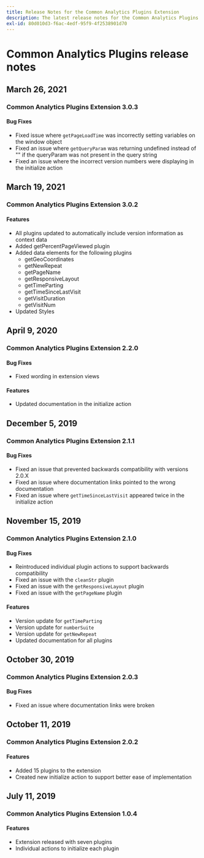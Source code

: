 ```yaml
---
title: Release Notes for the Common Analytics Plugins Extension
description: The latest release notes for the Common Analytics Plugins extension in Adobe Experience Platform Launch.
exl-id: 80d010d3-f6ac-4edf-95f9-4f2538901d70
---
```

# Common Analytics Plugins release notes

## March 26, 2021

### Common Analytics Plugins Extension 3.0.3

#### Bug Fixes

* Fixed issue where `getPageLoadTime` was incorrectly setting variables on the window object
* Fixed an issue where `getQueryParam` was returning undefined instead of "" if the queryParam was not present in the query string
* Fixed an issue where the incorrect version numbers were displaying in the initialize action

## March 19, 2021

### Common Analytics Plugins Extension 3.0.2

#### Features

* All plugins updated to automatically include version information as context data
* Added getPercentPageViewed plugin
* Added data elements for the following plugins
  * getGeoCoordinates
  * getNewRepeat
  * getPageName
  * getResponsiveLayout
  * getTimeParting
  * getTimeSinceLastVisit
  * getVisitDuration
  * getVisitNum
* Updated Styles

## April 9, 2020

### Common Analytics Plugins Extension 2.2.0

#### Bug Fixes

* Fixed wording in extension views

#### Features

* Updated documentation in the initialize action

## December 5, 2019

### Common Analytics Plugins Extension 2.1.1

#### Bug Fixes

* Fixed an issue that prevented backwards compatibility with versions 2.0.X
* Fixed an issue where documentation links pointed to the wrong documentation
* Fixed an issue where `getTimeSinceLastVisit` appeared twice in the initialize action

## November 15, 2019

### Common Analytics Plugins Extension 2.1.0

#### Bug Fixes

* Reintroduced individual plugin actions to support backwards compatibility
* Fixed an issue with the `cleanStr` plugin
* Fixed an issue with the `getResponsiveLayout` plugin
* Fixed an issue with the `getPageName` plugin

#### Features

* Version update for `getTimeParting`
* Version update for `numberSuite`
* Version update for `getNewRepeat`
* Updated documentation for all plugins

## October 30, 2019

### Common Analytics Plugins Extension 2.0.3

#### Bug Fixes

* Fixed an issue where documentation links were broken

## October 11, 2019

### Common Analytics Plugins Extension 2.0.2

#### Features

* Added 15 plugins to the extension
* Created new initialize action to support better ease of implementation

## July 11, 2019

### Common Analytics Plugins Extension 1.0.4

#### Features

* Extension released with seven plugins
* Individual actions to initialize each plugin
